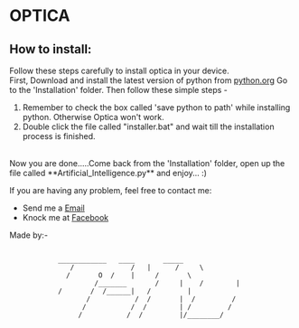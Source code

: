 # OPTICA

## How to install:
Follow these steps carefully to install optica in your device.
</br>
First, Download and install the latest version of python from [python.org](https://www.python.org/downloads/)
Go to the 'Installation' folder. Then follow these simple steps -
</br>
<ol>
<li>Remember to check the box called 'save python to path' while installing python. Otherwise Optica won't work.</li>
<li>Double click the file called "installer.bat" and wait till the installation process is finished.</li>
</ol>
</br>
Now you are done.....Come back from the 'Installation' folder, open up the file called **Artificial_Intelligence.py** and enjoy... :)
</br>

If you are having any problem, feel free to contact me:
  - Send me a [Email](neural.gen.official@gmail.com)
  - Knock me at [Facebook](https://www.facebook.com/neuralgen)

Made by:- 
```

			____________   ____       _____
		       /              /   |      /     \
		      /		  O  /    |     /       \
                     /_______       /     |    /        |
		    /		/  /______|   /         |
                   /	       /  /       |  /         /
                  /           /  /        | /         /
                 /           /  /         |/________/
```
